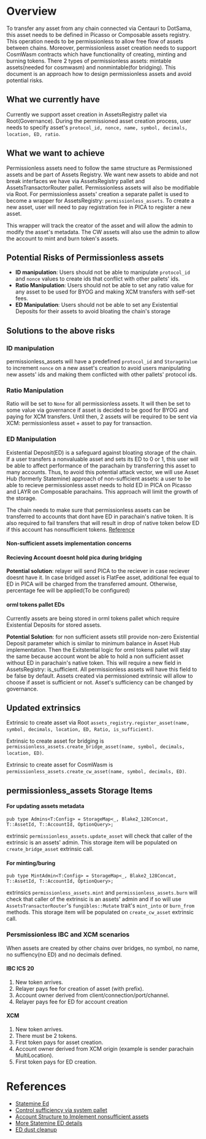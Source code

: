 # Overview

To transfer any asset from any chain connected via Centauri to DotSama, this asset needs to be defined in Picasso or Composable assets registry. This operation needs to be permissionless to allow free flow of assets between chains. Moreover, permissionless asset creation needs to support CosmWasm contracts which have functionality of creating, minting and burning tokens. There 2 types of permissionless assets: mintable assets(needed for cosmwasm) and nonmintable(for bridging). This document is an approach how to design permissionless assets and avoid potential risks.

## What we currently have

Currently we support asset creation in AssetsRegistry pallet via Root(Governance). During the permissioned asset creation process, user needs to specify asset's `protocol_id, nonce, name, symbol, decimals, location, ED, ratio`. 

## What we want to achieve

Permissionless assets need to follow the same structure as Permissioned assets and be part of Assets Registry. We want new assets to abide and not break interfaces we have via AssetsRegistry pallet and AssetsTransactorRouter pallet. Permissionless assets will also be modifiable via Root. For permissionless assets' creation a separate pallet is used to become a wrapper for AssetsRegistry: `permissionless_assets`. To create a new asset, user will need to pay registration fee in PICA to register a new asset.

This wrapper will track the creator of the asset and will allow the admin to modify the asset's metadata. The CW assets will also use the admin to allow the account to mint and burn token's assets.

## Potential Risks of Permissionless assets

* **ID manipulation**: Users should not be able to manipulate `protocol_id` and `nonce` values to create ids that conflict with other pallets' ids.
* **Ratio Manipulation**: Users should not be able to set any ratio value for any asset to be used for BYOG and making XCM transfers with self-set fees. 
* **ED Manipulation**: Users should not be able to set any Existential Deposits for their assets to avoid bloating the chain's storage


## Solutions to the above risks

### ID manipulation

permissionless_assets will have a predefined `protocol_id` and `StorageValue` to increment `nonce` on a new asset's creation to avoid users manipulating new assets' ids and making them conflicted with other pallets' protocol ids.

### Ratio Manipulation

Ratio will be set to `None` for all permissionless assets. It will then be set to some value via governance if asset is decided to be good for BYOG and paying for XCM transfers. Until then, 2 assets will be required to be sent via XCM: permissionless asset + asset to pay for transaction.

### ED Manipulation

Existential Deposit(ED) is a safeguard against bloating storage of the chain. If a user transfers a nonvaluable asset and sets its ED to 0 or 1, this user will be able to affect performance of the parachain by transferring this asset to many accounts. Thus, to avoid this potential attack vector, we will use Asset Hub (formerly Statemine) approach of non-sufficient assets: a user to be able to recieve permissionless asset needs to hold ED in PICA on Picasso and LAYR on Composable parachains. This approach will limit the growth of the storage. 

The chain needs to make sure that permissionless assets can be transferred to accounts that dont have ED in parachain's native token. It is also required to fail transfers that will result in drop of native token below ED if this account has nonsufficient tokens. [Reference](https://substrate.stackexchange.com/questions/2447/influence-of-existential-deposits-on-account-assets)

#### Non-sufficient assets implementation concerns

#### Recieving Account doesnt hold pica during bridging
**Potential solution**: relayer will send PICA to the reciever in case reciever doesnt have it. In case bridged asset is FlatFee asset, additional fee equal to ED in PICA will be charged from the transferred amount. Otherwise, percentage fee will be applied(To be configured)

#### orml tokens pallet EDs
Currently assets are being stored in orml tokens pallet which require Existential Deposits for stored assets. 

**Potential Solution**: for non sufficient assets still provide non-zero Existential Deposit parameter which is similar to minimum balance in Asset Hub implementation. Then the Exitstential logic for orml tokens pallet will stay the same because account wont be able to hold a non sufficient asset without ED in parachain's native token. This will require a new field in AssetsRegistry: is_sufficient. All permissionless assets will have this field to be false by default. Assets created via permissioned extrinsic will allow to choose if asset is sufficient or not. Asset's sufficiency can be changed by governance.


## Updated extrinsics

Extrinsic to create asset via Root  `assets_registry.register_asset(name, symbol, decimals, location, ED, Ratio, is_sufficient)`.

Extrinsic to create asset for bridging is `permissionless_assets.create_bridge_asset(name, symbol, decimals, location, ED)`.

Extrinsic to create asset for CosmWasm is `permissionless_assets.create_cw_asset(name, symbol, decimals, ED)`.

## permissionless_assets Storage Items

#### For updating assets metadata

`pub type Admins<T:Config> = StorageMap<_, Blake2_128Concat, T::AssetId, T::AccountId, OptionQuery>;`

extrinsic `permissionless_assets.update_asset`  will check that caller of the extrinsic is an assets' admin. This storage item will be populated on `create_bridge_asset` extrinsic call.

#### For minting/buring

`pub type MintAdmin<T:Config> = StorageMap<_, Blake2_128Concat, T::AssetId, T::AccountId, OptionQuery>;`

extrinsics `permissionless_assets.mint` and `permissionless_assets.burn` will check that caller of the extrinsic is an assets' admin and if so will use `AssetsTransactorRouter`'s `fungibles::Mutate` trait's `mint_into` or `burn_from` methods. This storage item will be populated on `create_cw_asset` extrinsic call.

### Persmissionless IBC and XCM scenarios

When assets are created by other chains over bridges,
no symbol, no name, no suffiency(no ED) and no decimals defined.

#### IBC ICS 20

1. New token arrives.
2. Relayer pays fee for creation of asset (with prefix).
3. Account owner derived from client/connection/port/channel.
4. Relayer pays fee for ED for account creation

#### XCM

1. New token arrives.
2. There must be 2 tokens.
3. First token pays for asset creation.
4. Account owner derived from XCM origin (example is sender parachain MultiLocation).
5. First token pays for ED creation.

# References

* [Statemine Ed](https://substrate.stackexchange.com/questions/5917/do-assets-from-the-asset-pallet-on-statemine-mint-have-an-existential-deposi/5923#5923)
* [Control sufficiency via system pallet](https://substrate.stackexchange.com/questions/2447/influence-of-existential-deposits-on-account-assets)
* [Account Structure to Implement nonsufficient assets](https://docs.substrate.io/reference/account-data-structures/)
* [More Statemine ED details](https://substrate.stackexchange.com/questions/6522/does-holding-only-sufficient-asset-in-statemint-imply-there-is-no-ed-for-the-acc/6524#6524)
* [ED dust cleanup](https://substrate.stackexchange.com/questions/3482/how-does-substrate-clean-up-accounts-whose-balance-is-below-the-existential-depo)
